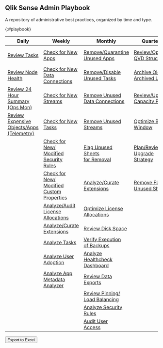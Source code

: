 ## Qlik Sense Admin Playbook

A repository of administrative best practices, organized by time and type.

{:#playbook}

| Daily                                                    | Weekly                                | Monthly                        | Quarterly                      | Yearly                          |
|----------------------------------------------------------|---------------------------------------|--------------------------------|--------------------------------|---------------------------------|
| [Review Tasks](docs/system_spot_check/tasks.md)                                                   | [Check for New<br>Apps](docs/asset_management/apps/check_new_apps.md)                                        | [Remove/Quarantine<br>Unused Apps](docs/asset_management/apps/remove_quarantine_unused_apps.md)                     | [Review/Optimize<br>QVD Structures](docs/asset_management/qvds/review_optimize_qvd_structures.md) | [Review<br>Architecture/Scale<br>Plan](docs/system_planning/review_architecture_scale_plan.md)  |
| [Review Node Health](docs/system_spot_check/nodes.md)                                             | [Check for New<br>Data Connections](docs/asset_management/data_connections/check_new_data_connections.md)    | [Remove/Disable<br>Unused Tasks](docs/asset_management/tasks/remove_disable_unused_tasks.md)                        | [Archive Old<br>Archived Logs](docs/backup_and_archiving/archive_old_archived_logs.md)            | [Review Business<br>Plan](docs/system_planning/review_business_plan.md)                          |
| [Review 24 Hour<br>Summary (Ops Mon)](docs/system_spot_check/24_hour_summary.md)                  | [Check for New<br>Streams](docs/asset_management/streams/check_new_streams.md)                               | [Remove Unused<br>Data Connections](docs/asset_management/data_connections/remove_unused_data_connections.md)       | [Review/Update<br>Capacity Plan](docs/system_planning/review_update_capacity_plan.md)             | [Practice Recovery<br>Processes](docs/system_planning/practice_recovery_processes.md)         |
| [Review Expensive<br>Objects/Apps<br>(Telemetry)](docs/system_spot_check/telemetry.md)            | [Check for New<br>Tasks](docs/asset_management/tasks/new_tasks.md)                                           | [Remove Unused<br>Streams](docs/asset_management/streams/remove_unused_streams.md)                                  | [Optimize Batch<br>Window](docs/system_planning/optimize_batch_window.md)                         | [Plan Disaster<br>Recovery](docs/system_planning/plan_disaster_recovery.md)                               |
|                                                                                                   | [Check for New/<br>Modified Security<br>Rules](docs/asset_management/security_rules/check_security_rules.md) | [Flag Unused Sheets<br>for Removal](docs/asset_management/apps/flag_unused_sheets.md)                               | [Plan/Review<br>Upgrade Strategy](docs/system_planning/plan_review_upgrade_strategy.md)           |                                 |
|                                                                                                   | [Check for New/<br>Modified Custom<br>Properties](docs/asset_management/custom_properties.md)                | [Analyze/Curate<br>Extensions](docs/asset_management/analyze_curate_extensions.md)                                  | [Remove Flagged<br>Unused Sheets](docs/asset_management/apps/remove_flagged_unused_sheets.md)     |                                 |
|                                                                                                   | [Analyze/Audit<br>License Allocations](docs/asset_management/license_allocations.md)                         | [Optimize License<br>Allocations](docs/licensing/optimize_license_allocations.md)                                   |                                                                                                   |                                 |
|                                                                                                   | [Analyze/Curate<br>Extensions](docs/asset_management/analyze_curate_extensions.md)                           | [Review Disk Space](docs/system_planning/review_disk_space.md)                                                      |                                                                                                   |                                 |
|                                                                                                   | [Analyze Tasks](docs/asset_management/tasks/analyze_tasks.md)                                                | [Verify Execution<br>of Backups](docs/backup_and_archiving/verify_backup_execution.md)                              |                                                                                                   |                                 |
|                                                                                                   | [Analyze User<br>Adoption](docs/asset_management/apps/analyze_user_adoption.md)                              | [Analyze Healthcheck<br>Dashboard](docs/tooling_appendix/admin_healthcheck.md)                                      |                                                                                                   |                                 |
|                                                                                                   | [Analyze App<br>Metadata Analyzer](docs/asset_management/apps/analyze_app_metadata_analyzer.md)              | [Review Data Exports](docs/audit/review_data_exports.md)                                                            |                                                                                                   |                                 |
|                                                                                                   |                                                                                                              | [Review Pinning/<br>Load Balancing](docs/asset_management/apps/review_pinning_load_balancing.md)                    |                                                                                                   |                                 |
|                                                                                                   |                                                                                                              | [Analyze Security<br>Rules](docs/asset_management/security_rules/analyze_security_rules.md)                         |                                                                                                   |                                 |
|                                                                                                   |                                                                                                              | [Audit User<br>Access](docs/audit/audit_user_access.md)                                                             |                                                                                                   |                                 |

<button id="button-a" onclick="exportToExcel('mytable')">Export to Excel</button>
